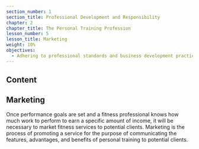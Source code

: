 ```yaml
---
section_number: 1
section_title: Professional Development and Responsibility
chapter: 2
chapter_title: The Personal Training Profession
lesson_number: 5
lesson_title: Marketing
weight: 10%
objectives:
  - Adhering to professional standards and business development practices.
---
```


## Content
## Marketing

Once performance goals are set and a fitness professional knows how much work to perform to earn a specific amount of income, it will be necessary to market fitness services to potential clients. Marketing is the process of promoting a service for the purpose of communicating the features, advantages, and benefits of personal training to potential clients.
